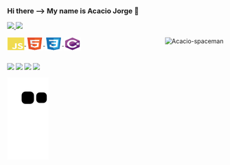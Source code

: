 ### Hi there -->  My name is Acacio Jorge 👋

<!-- **AcacioCacio/AcacioCacio** is a ✨ _special_ ✨ repository because its `README.md` (this file) appears on your GitHub profile. -->

<div>
  <a href="https://github.com/acaciocacio">
  <img height="180em" src="https://github-readme-stats.vercel.app/api?username=acaciocacio&show_icons=true&theme=midnight-purple&include_all_commits=true&count_private=true"/>
  <img height="180em" src="https://github-readme-stats.vercel.app/api/top-langs/?username=acaciocacio&layout=compact&langs_count=7&theme=midnight-purple"/>
</div>
<div style="display: inline_block"><br>
  <img align="center" alt="Acacio-Js" height="30" width="40" src="https://raw.githubusercontent.com/devicons/devicon/master/icons/javascript/javascript-plain.svg">
  <!--<img align="center" alt="Acacio-Ts" height="30" width="40" src="https://raw.githubusercontent.com/devicons/devicon/master/icons/typescript/typescript-plain.svg">
  <img align="center" alt="Acacio-React" height="30" width="40" src="https://raw.githubusercontent.com/devicons/devicon/master/icons/react/react-original.svg">
  <img align="center" alt="Acacio-Python" height="30" width="40" src="https://raw.githubusercontent.com/devicons/devicon/master/icons/python/python-original.svg">-->
  <img align="center" alt="Acacio-HTML" height="30" width="40" src="https://raw.githubusercontent.com/devicons/devicon/master/icons/html5/html5-original.svg">
  <img align="center" alt="Acacio-CSS" height="30" width="40" src="https://raw.githubusercontent.com/devicons/devicon/master/icons/css3/css3-original.svg">
  <img align="center" alt="Acacio-Csharp" height="30" width="40" src="https://raw.githubusercontent.com/devicons/devicon/master/icons/csharp/csharp-original.svg">
  <img align="right" alt="Acacio-spaceman" src="https://www.britneyspears.com.br/forum/uploads/monthly_2017_07/ddb2ce69ec42d1a3e0767010a54bea4dd482ef89_128.thumb.gif.3b0aeb29c1ef49795dfd1f7126e1718c.gif">
</div>
  
  ##
 
<div>
  <a href="https://www.instagram.com/acacio_cacio/" target="_blank"><img src="https://img.shields.io/badge/-Instagram-%23E4405F?style=for-the-badge&logo=instagram&logoColor=white" target="_blank"></a>
 	<a href="https://www.facebook.com/acacio.cacio.1/" target="_blank"><img src="https://img.shields.io/badge/Facebook-1877F2?style=for-the-badge&logo=facebook&logoColor=white" target="_blank"></a>
 <a href="https://www.linkedin.com/in/acacio-pereira-lopes-jorge-827337179/" target="_blank"><img src="https://img.shields.io/badge/LinkedIn-0077B5?style=for-the-badge&logo=linkedin&logoColor=white" target="_blank"></a> 
  <a href = "https://twitter.com/AcacioLopz"><img src="https://img.shields.io/badge/Twitter-1DA1F2?style=for-the-badge&logo=twitter&logoColor=white" target="_blank"></a>
 
  ![Snake animation](https://github.com/AcacioCacio/AcacioCacio/blob/output/github-contribution-grid-snake.svg)
</div>
